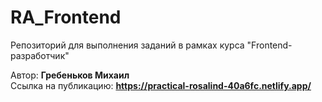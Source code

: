 # RA_Frontend
Репозиторий для выполнения заданий в рамках курса "Frontend-разработчик"

Автор: **Гребеньков Михаил**   
Ссылка на публикацию: **https://practical-rosalind-40a6fc.netlify.app/**
